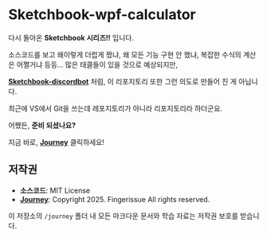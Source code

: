 # Sketchbook-wpf-calculator
다시 돌아온 **Sketchbook 시리즈!!** 입니다.

소스코드를 보고 왜이렇게 더럽게 짰냐, 왜 모든 기능 구현 안 했냐, 복잡한 수식의 계산은 어쩔거냐 등등... 많은 태클들이 있을 것으로 예상되지만,

[**Sketchbook-discordbot**](https://github.com/fingerissue/Sketchbook-discordbot) 처럼, 이 리포지토리 또한 그런 의도로 만들어 진 게 아닙니다.

최근에 VS에서 Git을 쓰는데 레포지토리가 아니라 리포지토리라 하더군요.

어쨌든, **준비 되셨나요?**

지금 바로, [**Journey**](./journey/0.%20Hello.md) 클릭하세요!

## 저작권
- **소스코드**: MIT License
- [**Journey**](./journey/0.%20Hello.md): Copyright 2025. Fingerissue All rights reserved.

이 저장소의 `/journey` 폴더 내 모든 마크다운 문서와 학습 자료는 저작권 보호를 받습니다.

